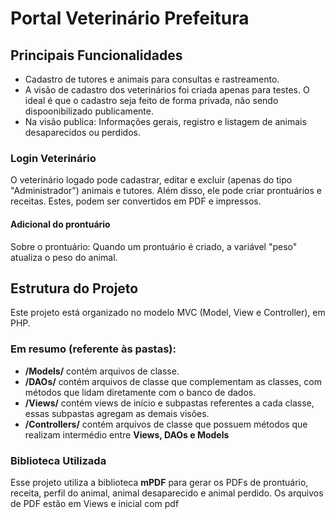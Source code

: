 # Portal Veterinário Prefeitura 

## Principais Funcionalidades
- Cadastro de tutores e animais para consultas e rastreamento.
- A visão de cadastro dos veterinários foi criada apenas para testes. O ideal é que o cadastro seja feito de forma privada, não sendo dispoonibilizado publicamente.
- Na visão publica: Informações gerais, registro e listagem de animais desaparecidos ou perdidos.

### Login Veterinário
O veterinário logado pode cadastrar, editar e excluir (apenas do tipo "Administrador") animais e tutores.
Além disso, ele pode criar prontuários e receitas. Estes, podem ser convertidos em PDF e impressos.
#### Adicional do prontuário
Sobre o prontuário: Quando um prontuário é criado, a variável "peso" atualiza o peso do animal.

## Estrutura do Projeto

Este projeto está organizado no modelo MVC (Model, View e Controller), em PHP.
### Em resumo (referente às **pastas**):
- **/Models/** contém arquivos de classe. 
- **/DAOs/** contém arquivos de classe que complementam as classes, com métodos que lidam diretamente com o banco de dados.
- **/Views/** contém views de início e subpastas referentes a cada classe, essas subpastas agregam as demais visões.
- **/Controllers/** contém arquivos de classe que possuem métodos que realizam intermédio entre **Views, DAOs e Models**

### Biblioteca Utilizada
Esse projeto utiliza a biblioteca **mPDF** para gerar os PDFs de prontuário, receita, perfil do animal, animal desaparecido e animal perdido.
Os arquivos de PDF estão em Views e inicial com pdf

